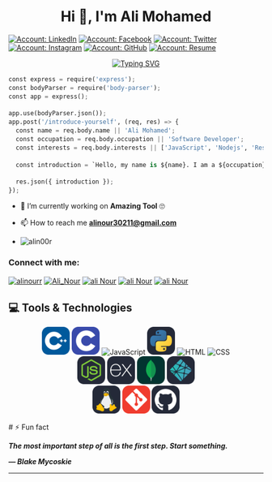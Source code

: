 <h1 align="center">Hi 👋, I'm Ali Mohamed</h1>
<!--<h3 align="center">Software Engineer(Backend)</h3> -->

[![Account: LinkedIn](https://img.shields.io/badge/Ali%20Mohamed-LinkedIn-0077b5)](https://www.linkedin.com/in/alinourr/)
[![Account: Facebook](https://img.shields.io/badge/Ali%20Mohamed-Facebook-3B5998)](https://www.facebook.com/abo2002nour)
[![Account: Twitter](https://img.shields.io/badge/Ali%20Mohamed-Twitter-0084b4)](https://twitter.com/Alimuha84479016)
[![Account: Instagram](https://img.shields.io/badge/Ali%20Mohamed-Instagram-966842)](https://www.instagram.com/alinoourr/)
[![Account: GitHub](https://img.shields.io/badge/Ali%20Mohamed-GitHub-2b3137)](https://www.github.com/alin00r/)
[![Account: Resume](https://img.shields.io/badge/Download-CV-6b3237)](https://github.com/alin00r/alin00r/blob/main/AliNourResume.pdf)

<p align="center">
<a href="https://git.io/typing-svg"><img src="https://readme-typing-svg.demolab.com?font=Fira+Code&weight=900&size=25&pause=1000&color=D27800&center=true&vCenter=true&width=600&height=100&lines=Computer+Science+Student+at (SCU);Backend+Developer+with+NodeJS;" alt="Typing SVG" /></a></p>

```python
const express = require('express');
const bodyParser = require('body-parser');
const app = express();

app.use(bodyParser.json());
app.post('/introduce-yourself', (req, res) => {
  const name = req.body.name || 'Ali Mohamed';
  const occupation = req.body.occupation || 'Software Developer';
  const interests = req.body.interests || ['JavaScript', 'Nodejs', 'Rest Framework'];

  const introduction = `Hello, my name is ${name}. I am a ${occupation} and my interests include ${interests.join(', ')}.`;

  res.json({ introduction });
});
```
- 🌱 I’m currently working on **Amazing Tool** 🙄
  <!--learning   **MongoDb**-->

- 📫 How to reach me **alinour30211@gmail.com**
  
-  <p align="left"> <img src="https://komarev.com/ghpvc/?username=alin00r&label=Profile%20views&color=0e75b6&style=flat" alt="alin00r" /> </p>
<p align="center">


<h3 align="left">Connect with me:</h3>
<p align="left">
<a href="https://www.linkedin.com/in/alinourr/" target="blank"><img align="center" src="https://raw.githubusercontent.com/rahuldkjain/github-profile-readme-generator/master/src/images/icons/Social/linked-in-alt.svg" alt="alinourr" height="30" width="40" /></a>
<a href="https://codeforces.com/profile/N00R00" target="blank"><img align="center" src="https://raw.githubusercontent.com/rahuldkjain/github-profile-readme-generator/master/src/images/icons/Social/codeforces.svg" alt="Ali_Nour" height="30" width="40" /></a>                                   
  <a href="https://fb.com/abo2002nour/" target="blank"><img align="center"
      src="https://raw.githubusercontent.com/rahuldkjain/github-profile-readme-generator/master/src/images/icons/Social/facebook.svg"
      alt="ali Nour" height="30" width="40" /></a>                                      
  <a href="https://instagram.com/therealalinour" target="blank"><img align="center"
      src="https://raw.githubusercontent.com/rahuldkjain/github-profile-readme-generator/master/src/images/icons/Social/instagram.svg"
      alt="ali Nour" height="30" width="40" /></a>                                        
 <a href="https://twitter.com/Alimuha84479016" target="blank"><img align="center"
      src="https://raw.githubusercontent.com/rahuldkjain/github-profile-readme-generator/master/src/images/icons/Social/twitter.svg"
      alt="ali Nour" height="30" width="40" /></a>


</p>
<!--
## Stack
<table >
   <tbody>
      <tr>
         <td>OS</td>
         <td>
            <a href="https://zorin.com/os/" title="Linux / Zorin">
            <img
               src="http://2.bp.blogspot.com/-gmuKwnwMDvM/UtPp9l4CvVI/AAAAAAAAHJc/bFKlsP-RTjI/s300/zorinos-thumb.jpg"
               alt="Zorin OS"
               height="32"
               />
            </a>
            <a
               href="https://www.microsoft.com/en-us/software-download/windows10"
               title="Windows"
               >
            <img
               src="https://www.freeiconspng.com/thumbs/windows-icon-png/cute-ball-windows-icon-png-16.png"
               alt="Windows"
               height="32"
               />
            </a>
            <a href="https://github.com/zsh-users/zsh" title="virtualbox ">
            <img
               src="https://cdn-icons-png.flaticon.com/512/873/873151.png"
               alt="virtualbox icon"
               height="32"
               />
            </a>
         </td>
      </tr>
      <tr>
         <td>Tools</td>
         <td>
            <a href="https://code.visualstudio.com/" title="VSCode">
            <img
               src="https://cdn.icon-icons.com/icons2/2107/PNG/512/file_type_vscode_icon_130084.png"
               alt="VSCode icon"
               height="32"
               />
            </a>
            <a
               href="https://www.mathworks.com/products/matlab.html"
               title="Matlab"
               >
            <img
               src="https://upload.wikimedia.org/wikipedia/commons/thumb/2/21/Matlab_Logo.png/667px-Matlab_Logo.png"
               alt="Matlab Icon"
               height="32"
               />
            </a>
            <a href="https://git-scm.org" title="git">
            <img
               src="https://raw.githubusercontent.com/devicons/devicon/master/icons/git/git-original.svg"
               alt="git icon"
               height="32"
               />
            </a>
            <a href="https://github.com" title="GitHub">
            <img
               src="https://raw.githubusercontent.com/devicons/devicon/master/icons/github/github-original.svg"
               alt="GitHub icon"
               height="32"
               />
            </a>
            <a href="https://mozilla.org/firefox/" title="Figma">
            <img
               src="https://camo.githubusercontent.com/a86a8278da4c5b5a43330e1ea28e6ba050007a837128b5dff5b35d5ff0f1248a/68747470733a2f2f63646e2d696d616765732d312e6d656469756d2e636f6d2f6d61782f313630302f312a365867664443566e3831415958363858766432492d674032782e706e67"
               alt="Figma icon"
               height="32"
               />
            </a>
            <a href="https://www.google.com/chrome/" title="Chrome">
            <img
               src="https://raw.githubusercontent.com/devicons/devicon/master/icons/chrome/chrome-original.svg"
               alt="Chrome Icon"
               height="32"
               />
            </a>
            <a href="https://mozilla.org/firefox/" title="Firefox">
            <img
               src="https://raw.githubusercontent.com/devicons/devicon/master/icons/firefox/firefox-original.svg"
               alt="Firefox icon"
               height="32"
               />
            </a>
         </td>
      </tr>
      <tr>
         <td>Frontend</td>
         <td>
            <a
               href="https://developer.mozilla.org/en-US/docs/Web/JavaScript"
               title="JavaScript"
               >
            <img
               src="https://raw.githubusercontent.com/devicons/devicon/master/icons/javascript/javascript-plain.svg"
               alt="javascript"
               height="32"
               />
            </a>
            <a href="https://www.w3schools.com/css/" title="Css">
            <img
               src="https://cdn.pixabay.com/photo/2017/08/05/11/16/logo-2582747_1280.png"
               alt="css icon"
               height="32"
               />
            </a>
            <a
               href="https://developer.mozilla.org/en-US/docs/Glossary/HTML5"
               title="HTML 5"
               >
            <img
               src="https://raw.githubusercontent.com/devicons/devicon/master/icons/html5/html5-plain.svg"
               alt="HTML Icon"
               height="32"
               />
            </a>
            <a href="https://getbootstrap.com" title="Bootstrap 4 and 5">
            <img
               src="https://raw.githubusercontent.com/devicons/devicon/master/icons/bootstrap/bootstrap-original.svg"
               alt="Bootstrap Icon"
               height="32"
               />
            </a>
            <a href="https://fontawesome.com" title="Fontawesome 5 and 6">
            <img
               src="https://cdn.jsdelivr.net/npm/simple-icons@3.0.1/icons/fontawesome.svg"
               alt="fontaweseome icon"
               height="32"
               />
            </a>
         </td>
      </tr>
      <tr>
           <td>Backend</td>
         <td>
            <a
               href="#"
               title="nodejs"
               >
            <img
               src="https://seeklogo.com/images/N/nodejs-logo-FBE122E377-seeklogo.com.png"
               alt="nodejs"
               height="32"
               />
            </a>
            <a
               href="#"
               title="Expressjs"
               >
            <img
               src="https://upload.wikimedia.org/wikipedia/commons/6/64/Expressjs.png"
               alt="Expressjs"
               height="32"
               />
            </a>
            <a href="#" title="MongoDB">
            <img
               src="https://upload.wikimedia.org/wikipedia/commons/thumb/9/93/MongoDB_Logo.svg/2560px-MongoDB_Logo.svg.png"
               alt="MongoDB"
               height="30"
               />
            </a>
            <a href="#" title="Postman">
            <img
               src="https://upload.wikimedia.org/wikipedia/commons/c/c2/Postman_%28software%29.png"
               alt="Postman"
               height="30"
               />
            </a>
         </td>
      </tr>
      <tr>
         <td>Desktop</td>
         <td>
            <a href="https://openjfx.io/" title="JavaFX">
            <img
               src="https://static.wixstatic.com/media/2724b2_a4c660815dde4271be00cb7e9b9cae2c~mv2.png/v1/fit/w_605%2Ch_533%2Cal_c/file.png"
               alt="JavaFX"
               height="32"
               />
            </a>
            <a href="https://www.java.com/en/" title="Java">
            <img
               src="https://raw.githubusercontent.com/github/explore/5b3600551e122a3277c2c5368af2ad5725ffa9a1/topics/java/java.png"
               alt="Java"
               height="32"
               />
            </a>
            <a
               href="https://gluonhq.com/products/scene-builder/"
               title="scenebuilder"
               >
            <img
               src="https://i0.wp.com/gluonhq.com/wp-content/uploads/2015/02/SceneBuilderLogo.png?fit=781%2C781&ssl=1"
               alt="scenebuilder"
               height="32"
               />
            </a>
            <a href="https://netbeans.apache.org/" title="Netbeans">
            <img
               src="https://netbeans.apache.org/images/apache-netbeans.svg"
               alt="Netbeans"
               height="32"
               />
            </a>
         </td>
      </tr>
      <tr>
         <td>Games</td>
         <td>
            <a
               href="https://www.w3schools.com/cpp/default.asp"
               title="C++"
               >
            <img
               src="https://upload.wikimedia.org/wikipedia/commons/thumb/1/18/ISO_C%2B%2B_Logo.svg/800px-ISO_C%2B%2B_Logo.svg.png"
               alt="C++"
               height="32"
               />
            </a>
            <a
               href="https://www.sfml-dev.org/"
               title="SFML"
               >
            <img
               src="https://upload.wikimedia.org/wikipedia/commons/thumb/a/a0/SFML_Logo.svg/1200px-SFML_Logo.svg.png"
               alt="SFML"
               height="32"
               />
            </a>
            <a href="https://www.opengl.org/" title="OpenGl">
            <img
               src="https://upload.wikimedia.org/wikipedia/commons/thumb/e/e9/Opengl-logo.svg/2560px-Opengl-logo.svg.png"
               alt="OpenGl"
               height="30"
               />
            </a>
         </td>
      </tr>
   </tbody>
</table>

<h2> Programming Languages</h2>

<p>
    <a href="#"><img alt="C" src="https://img.shields.io/badge/C%20-%232370ED.svg?logo=c&logoColor=white"></a>
    <a href="#"><img alt="C++" src="https://img.shields.io/badge/C++%20-%2300599C.svg?logo=c%2B%2B&logoColor=white"></a>
    <a href="#"><img alt="CSS" src="https://img.shields.io/badge/CSS%20-%231572B6.svg?logo=css3&logoColor=white"></a>
    <a href="#"><img alt="HTML" src="https://img.shields.io/badge/HTML%20-%23E34F26.svg?logo=html5&logoColor=white"></a>
    <a href="#"><img alt="JavaScript" src="https://img.shields.io/badge/JavaScript%20-%23F7DF1E.svg?logo=javascript&logoColor=black"></a>
    <a href="#"><img alt="Python" src="https://camo.githubusercontent.com/3bded904a0ba3f43805cf0e1bbea466a8f942158271015693d2e3f97db0d2775/68747470733a2f2f696d672e736869656c64732e696f2f62616467652f507974686f6e2532302d2532333134333534432e7376673f7374796c653d706c6173746963266c6f676f3d707974686f6e266c6f676f436f6c6f723d7768697465"></a>
    
</p>
<h3 align="left">Languages and Tools:</h3>
<p align="left">  <a href="https://www.cprogramming.com/" target="_blank" rel="noreferrer"> <img src="https://raw.githubusercontent.com/devicons/devicon/master/icons/c/c-original.svg" alt="c" width="40" height="40"/> </a> <a href="https://www.w3schools.com/cpp/" target="_blank" rel="noreferrer"> <img src="https://raw.githubusercontent.com/devicons/devicon/master/icons/cplusplus/cplusplus-original.svg" alt="cplusplus" width="40" height="40"/> </a> <a href="https://www.w3schools.com/css/" target="_blank" rel="noreferrer"> <img src="https://raw.githubusercontent.com/devicons/devicon/master/icons/css3/css3-original-wordmark.svg" alt="css3" width="40" height="40"/> </a> <a href="https://expressjs.com" target="_blank" rel="noreferrer"> <img src="https://raw.githubusercontent.com/devicons/devicon/master/icons/express/express-original-wordmark.svg" alt="express" width="40" height="40"/> </a> <a href="https://git-scm.com/" target="_blank" rel="noreferrer"> <img src="https://www.vectorlogo.zone/logos/git-scm/git-scm-icon.svg" alt="git" width="40" height="40"/> </a> <a href="https://www.w3.org/html/" target="_blank" rel="noreferrer"> <img src="https://raw.githubusercontent.com/devicons/devicon/master/icons/html5/html5-original-wordmark.svg" alt="html5" width="40" height="40"/> </a> <a href="https://developer.mozilla.org/en-US/docs/Web/JavaScript" target="_blank" rel="noreferrer"> <img src="https://raw.githubusercontent.com/devicons/devicon/master/icons/javascript/javascript-original.svg" alt="javascript" width="40" height="40"/> </a> <a href="https://www.linux.org/" target="_blank" rel="noreferrer"> <img src="https://raw.githubusercontent.com/devicons/devicon/master/icons/linux/linux-original.svg" alt="linux" width="40" height="40"/> </a> <a href="https://www.mongodb.com/" target="_blank" rel="noreferrer"> <img src="https://raw.githubusercontent.com/devicons/devicon/master/icons/mongodb/mongodb-original-wordmark.svg" alt="mongodb" width="40" height="40"/> </a> <a href="https://nodejs.org" target="_blank" rel="noreferrer"> <img src="https://raw.githubusercontent.com/devicons/devicon/master/icons/nodejs/nodejs-original-wordmark.svg" alt="nodejs" width="40" height="40"/> </a> <a href="https://postman.com" target="_blank" rel="noreferrer"> <img src="https://www.vectorlogo.zone/logos/getpostman/getpostman-icon.svg" alt="postman" width="40" height="40"/> </a> <a href="https://www.python.org" target="_blank" rel="noreferrer"> <img src="https://raw.githubusercontent.com/devicons/devicon/master/icons/python/python-original.svg" alt="python" width="40" height="40"/> </a>  </p> 
<a href="https://stardev.io/developers/alin00r"><img alt="Check out alin00r's profile on stardev.io" src="https://stardev.io/developers/alin00r/badge/languages/global.svg" /></a> 
-->


<!--
# 💻 Tech Stack:
![C](https://img.shields.io/badge/c-%2300599C.svg?style=for-the-badge&logo=c&logoColor=white) ![C++](https://img.shields.io/badge/c++-%2300599C.svg?style=for-the-badge&logo=c%2B%2B&logoColor=white) ![CSS3](https://img.shields.io/badge/css3-%231572B6.svg?style=for-the-badge&logo=css3&logoColor=white)![JavaScript](https://img.shields.io/badge/javascript-%23323330.svg?style=for-the-badge&logo=javascript&logoColor=%23F7DF1E) ![Python](https://img.shields.io/badge/python-3670A0?style=for-the-badge&logo=python&logoColor=ffdd54) 
<!--![AWS](https://img.shields.io/badge/AWS-%23FF9900.svg?style=for-the-badge&logo=amazon-aws&logoColor=white) -->
<!--![Heroku](https://img.shields.io/badge/heroku-%23430098.svg?style=for-the-badge&logo=heroku&logoColor=white) 
![Vercel](https://img.shields.io/badge/vercel-%23000000.svg?style=for-the-badge&logo=vercel&logoColor=white)
![Netlify](https://img.shields.io/badge/netlify-%23000000.svg?style=for-the-badge&logo=netlify&logoColor=#00C7B7)
![JWT](https://img.shields.io/badge/JWT-black?style=for-the-badge&logo=JSON%20web%20tokens)
<!-- ![jQuery](https://img.shields.io/badge/jquery-%230769AD.svg?style=for-the-badge&logo=jquery&logoColor=white) -->
<!--![GitHub](https://img.shields.io/badge/GitHub-%23121011.svg?style=for-the-badge&logo=github&logoColor=white) 
![Canva](https://img.shields.io/badge/Canva-%2300C4CC.svg?style=for-the-badge&logo=Canva&logoColor=white)
![Notion](https://img.shields.io/badge/Notion-%23000000.svg?style=for-the-badge&logo=notion&logoColor=white) 
![LINUX](https://img.shields.io/badge/Linux-FCC624?style=for-the-badge&logo=linux&logoColor=black)
![GIT](https://img.shields.io/badge/Git-fc6d26?style=for-the-badge&logo=git&logoColor=white)
<!-- ![Next JS](https://img.shields.io/badge/Next-black?style=for-the-badge&logo=next.js&logoColor=white) -->
<!--![NodeJS](https://img.shields.io/badge/node.js-6DA55F?style=for-the-badge&logo=node.js&logoColor=white)
![Express.js](https://img.shields.io/badge/express.js-%23404d59.svg?style=for-the-badge&logo=express&logoColor=%2361DAFB) 
<!--![React](https://img.shields.io/badge/react-%2320232a.svg?style=for-the-badge&logo=react&logoColor=%2361DAFB)
![React Native](https://img.shields.io/badge/react_native-%2320232a.svg?style=for-the-badge&logo=react&logoColor=%2361DAFB) 
![React Router](https://img.shields.io/badge/React_Router-CA4245?style=for-the-badge&logo=react-router&logoColor=white) 
![Redux](https://img.shields.io/badge/redux-%23593d88.svg?style=for-the-badge&logo=redux&logoColor=white)
![SASS](https://img.shields.io/badge/SASS-hotpink.svg?style=for-the-badge&logo=SASS&logoColor=white)
![Nginx](https://img.shields.io/badge/nginx-%23009639.svg?style=for-the-badge&logo=nginx&logoColor=white)-->
<!--![MySQL](https://img.shields.io/badge/mysql-%2300f.svg?style=for-the-badge&logo=mysql&logoColor=white)
![MongoDB](https://img.shields.io/badge/MongoDB-%234ea94b.svg?style=for-the-badge&logo=mongodb&logoColor=white)-->




## 💻 Tools & Technologies
<p align="center">
    <img src="https://github.com/tandpfun/skill-icons/blob/main/icons/CPP.svg" alt="C++" width="55px" title="C++"> 
    <img src="https://github.com/tandpfun/skill-icons/blob/main/icons/C.svg" alt="C" width="55px" title="C"> 
    <img src="https://skillicons.dev/icons?i=js" alt="JavaScript" width="55px" title="JavaScript">
    <img src="https://github.com/tandpfun/skill-icons/blob/main/icons/Python-Dark.svg" alt="Pyhton" width="55px" title="Python">
    <img src="https://skillicons.dev/icons?i=html" alt="HTML" width="55px" title="HTML">
    <img src="https://skillicons.dev/icons?i=css" alt="CSS" width="55px" title="CSS">
    <br/>
    <img src="https://github.com/tandpfun/skill-icons/blob/main/icons/NodeJS-Dark.svg" alt="Nodejs" width="55px" title="Nodejs">
    <img src="https://github.com/tandpfun/skill-icons/blob/main/icons/ExpressJS-Dark.svg" alt="Express.js" width="55px" title="Express.js">
    <img src="https://github.com/tandpfun/skill-icons/blob/main/icons/MongoDB.svg" alt="MongoDB" width="55px" title="MongoDB">
    <img src="https://github.com/tandpfun/skill-icons/blob/main/icons/Netlify-Dark.svg" alt="Netlify" width="55px" title="Netlify">
<!--     <img src="https://github.com/tandpfun/skill-icons/blob/main/icons/MongoDB.svg" alt="MongoDB" width="55px" title="MongoDB"> -->
    <br/>
<!--     <img src="https://bit.ly/3LaG6Nx" alt="Linux" width="55px" title="Linux"> -->
    <img src="https://github.com/tandpfun/skill-icons/blob/main/icons/Linux-Dark.svg" alt="Linux" width="55px" title="Linux">
    <img src="https://github.com/tandpfun/skill-icons/blob/main/icons/Git.svg" alt="Git" width="55px" title="Git">
<!--     <img src="https://bit.ly/3yvoEjR" alt="Git" width="55px" title="Git"> -->
    <img src="https://github.com/tandpfun/skill-icons/blob/main/icons/Github-Dark.svg" alt="GitHub" width="55px" title="GitHub"> 
<!--     <img src="https://github.com/tandpfun/skill-icons/blob/main/icons/Postman.svg" alt="Postman" width="55px" title="Postman"> -->
<!--     <img src="https://bit.ly/3wvo4Ai" alt="Github" width="55px" title="Github"> -->
</p>
# ⚡ Fun fact

***The most important step of all is the first step. Start something.***

***— Blake Mycoskie***

<hr>


